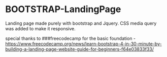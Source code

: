 # BOOTSTRAP-LandingPage
Landing page made purely with bootstrap and Jquery. CSS media query was added to make it responsive.

special thanks to ###freecodecamp for the basic foundation - https://www.freecodecamp.org/news/learn-bootstrap-4-in-30-minute-by-building-a-landing-page-website-guide-for-beginners-f64e03833f33/
